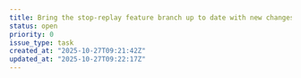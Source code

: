 ```yaml
---
title: Bring the stop-replay feature branch up to date with new changes on main
status: open
priority: 0
issue_type: task
created_at: "2025-10-27T09:21:42Z"
updated_at: "2025-10-27T09:22:17Z"
---
```

